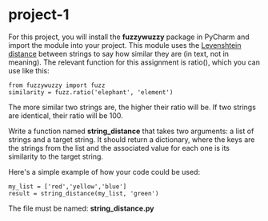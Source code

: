 # project-1

For this project, you will install the **fuzzywuzzy** package in PyCharm and import the module into your project. This module uses the [Levenshtein distance](https://en.wikipedia.org/wiki/Levenshtein_distance) between strings to say how similar they are (in text, not in meaning). The relevant function for this assignment is ratio(), which you can use like this:
```
from fuzzywuzzy import fuzz
similarity = fuzz.ratio('elephant', 'element')
```
The more similar two strings are, the higher their ratio will be. If two strings are identical, their ratio will be 100.

Write a function named **string_distance** that takes two arguments: a list of strings and a target string. It should return a dictionary, where the keys are the strings from the list and the associated value for each one is its similarity to the target string.

Here's a simple example of how your code could be used:
```
my_list = ['red','yellow','blue']
result = string_distance(my_list, 'green')
```

The file must be named: **string_distance.py**

